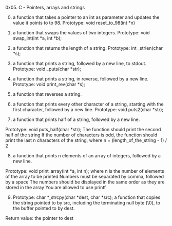 0x05. C - Pointers, arrays and strings

0. a function that takes a pointer to an int as parameter and updates the value it points to to 98.
Prototype: void reset_to_98(int *n)

1. a function that swaps the values of two integers.
Prototype: void swap_int(int *a, int *b);

2. a function that returns the length of a string.
Prototype: int _strlen(char *s);

3. a function that prints a string, followed by a new line, to stdout.
Prototype: void _puts(char *str);

4. a function that prints a string, in reverse, followed by a new line.
Prototype: void print_rev(char *s);

5. a function that reverses a string.

6. a function that prints every other character of a string, starting with the first character, followed by a new line.
Prototype: void puts2(char *str);

7. a function that prints half of a string, followed by a new line.

Prototype: void puts_half(char *str);
The function should print the second half of the string
If the number of characters is odd, the function should print the last n characters of the string, where n = (length_of_the_string - 1) / 2

8. a function that prints n elements of an array of integers, followed by a new line.

Prototype: void print_array(int *a, int n);
where n is the number of elements of the array to be printed
Numbers must be separated by comma, followed by a space
The numbers should be displayed in the same order as they are stored in the array
You are allowed to use printf

9. Prototype: char *_strcpy(char *dest, char *src);
a function that copies the string pointed to by src, including the terminating null byte (\0), to the buffer pointed to by dest.

Return value: the pointer to dest


